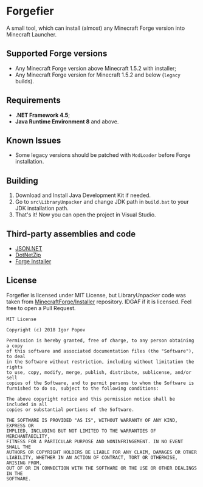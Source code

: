 # Forgefier

A small tool, which can install (almost) any Minecraft Forge version into Minecraft Launcher.

## Supported Forge versions

- Any Minecraft Forge version above Minecraft 1.5.2 with installer;
- Any Minecraft Forge version for Minecraft 1.5.2 and below (`legacy` builds).

## Requirements

- **.NET Framework 4.5**;
- **Java Runtime Environment 8** and above.

## Known Issues

- Some legacy versions should be patched with `ModLoader` before Forge installation.

## Building

1. Download and Install Java Development Kit if needed.
2. Go to `src\LibraryUnpacker` and change JDK path in `build.bat` to your JDK installation path.
3. That's it! Now you can open the project in Visual Studio.

## Third-party assemblies and code

- [JSON.NET](http://james.newtonking.com/json)
- [DotNetZip](https://github.com/haf/DotNetZip.Semverd)
- [Forge Installer](https://github.com/MinecraftForge/Installer/)

## License

Forgefier is licensed under MIT License, but LibraryUnpacker code was taken from [MinecraftForge/Installer](https://github.com/MinecraftForge/Installer/blob/2228c90908ea51c417dea631b9807618c6746f89/src/main/java/net/minecraftforge/installer/DownloadUtils.java) repository. IDGAF if it is licensed. Feel free to open a Pull Request.

```no-highlight
MIT License

Copyright (c) 2018 Igor Popov

Permission is hereby granted, free of charge, to any person obtaining a copy
of this software and associated documentation files (the "Software"), to deal
in the Software without restriction, including without limitation the rights
to use, copy, modify, merge, publish, distribute, sublicense, and/or sell
copies of the Software, and to permit persons to whom the Software is
furnished to do so, subject to the following conditions:

The above copyright notice and this permission notice shall be included in all
copies or substantial portions of the Software.

THE SOFTWARE IS PROVIDED "AS IS", WITHOUT WARRANTY OF ANY KIND, EXPRESS OR
IMPLIED, INCLUDING BUT NOT LIMITED TO THE WARRANTIES OF MERCHANTABILITY,
FITNESS FOR A PARTICULAR PURPOSE AND NONINFRINGEMENT. IN NO EVENT SHALL THE
AUTHORS OR COPYRIGHT HOLDERS BE LIABLE FOR ANY CLAIM, DAMAGES OR OTHER
LIABILITY, WHETHER IN AN ACTION OF CONTRACT, TORT OR OTHERWISE, ARISING FROM,
OUT OF OR IN CONNECTION WITH THE SOFTWARE OR THE USE OR OTHER DEALINGS IN THE
SOFTWARE.
```